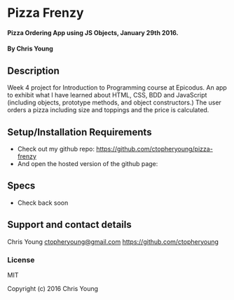 # Pizza Frenzy

#### Pizza Ordering App using JS Objects, January 29th 2016.

#### By Chris Young

## Description

Week 4 project for Introduction to Programming course at Epicodus. An app to exhibit what I have learned about HTML, CSS, BDD and JavaScript (including objects, prototype methods, and object constructors.) The user orders a pizza including size and toppings and the price is calculated.

## Setup/Installation Requirements

* Check out my github repo: https://github.com/ctopheryoung/pizza-frenzy
* And open the hosted version of the github page:

## Specs

* Check back soon


## Support and contact details

Chris Young
ctopheryoung@gmail.com
https://github.com/ctopheryoung

### License

MIT

Copyright (c) 2016 Chris Young
